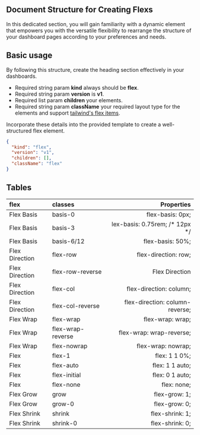 ## Document Structure for Creating Flexs
In this dedicated section, you will gain familiarity with a dynamic element that empowers you with the versatile flexibility to rearrange the structure of your dashboard pages according to your preferences and needs.
## Basic usage
By following this structure, create the heading section effectively in your dashboards.
- Required string param **kind** always should be **flex**.
- Required string param **version** is **v1**.
- Required list param **children** your elements.
- Required string param **className** your required layout type for the elements and support [tailwind's flex items](https://www.tailwindcss.com/docs/flex).


Incorporate these details into the provided template to create a well-structured flex element.

```json
{
  "kind": "flex",
  "version": "v1",
  "children": [],
  "className": "flex"
}
```

## Tables

| flex           | classes           |                      Properties |
|:---------------|:------------------|--------------------------------:|
| Flex Basis     | basis-0           |                flex-basis: 0px; |
| Flex Basis     | basis-3           |  lex-basis: 0.75rem; /* 12px */ |
| Flex Basis     | basis-6/12        |                flex-basis: 50%; |
| Flex Direction | flex-row          |            flex-direction: row; |
| Flex Direction | flex-row-reverse  |                  Flex Direction |
| Flex Direction | flex-col          |         flex-direction: column; |
| Flex Direction | flex-col-reverse  | flex-direction: column-reverse; |
| Flex Wrap      | flex-wrap         |                flex-wrap: wrap; |
| Flex Wrap      | flex-wrap-reverse |        flex-wrap: wrap-reverse; |
| Flex Wrap      | flex-nowrap       |              flex-wrap: nowrap; |
| Flex           | flex-1            |                   flex: 1 1 0%; |
| Flex           | flex-auto         |                 flex: 1 1 auto; |
| Flex           | flex-initial      |                 flex: 0 1 auto; |
| Flex           | flex-none         |                     flex: none; |
| Flex Grow      | grow              |                  flex-grow: 1;  |
| Flex Grow      | grow-0            |                  flex-grow: 0;  |
| Flex Shrink    | shrink            |                 flex-shrink: 1; |
| Flex Shrink    | shrink-0          |                 flex-shrink: 0; |





